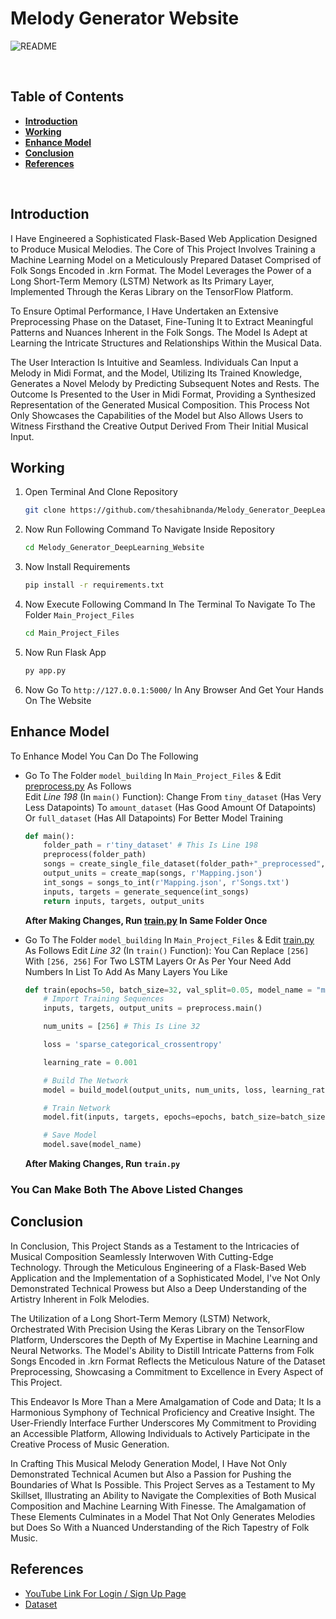 # **Melody Generator Website**
![README](https://img.shields.io/badge/README-Project-blue.svg)

<br>

## **Table of Contents**
- [**Introduction**](#introduction)
- [**Working**](#working)
- [**Enhance Model**](#enhance-model)
- [**Conclusion**](#conclusion)
- [**References**](#references)

<br>

## **Introduction**

I Have Engineered a Sophisticated Flask-Based Web Application Designed to Produce Musical Melodies. The Core of This Project Involves Training a Machine Learning Model on a Meticulously Prepared Dataset Comprised of Folk Songs Encoded in .krn Format. The Model Leverages the Power of a Long Short-Term Memory (LSTM) Network as Its Primary Layer, Implemented Through the Keras Library on the TensorFlow Platform.

To Ensure Optimal Performance, I Have Undertaken an Extensive Preprocessing Phase on the Dataset, Fine-Tuning It to Extract Meaningful Patterns and Nuances Inherent in the Folk Songs. The Model Is Adept at Learning the Intricate Structures and Relationships Within the Musical Data.

The User Interaction Is Intuitive and Seamless. Individuals Can Input a Melody in Midi Format, and the Model, Utilizing Its Trained Knowledge, Generates a Novel Melody by Predicting Subsequent Notes and Rests. The Outcome Is Presented to the User in Midi Format, Providing a Synthesized Representation of the Generated Musical Composition. This Process Not Only Showcases the Capabilities of the Model but Also Allows Users to Witness Firsthand the Creative Output Derived From Their Initial Musical Input.

## **Working**

1. Open Terminal And Clone Repository
    ```bash
    git clone https://github.com/thesahibnanda/Melody_Generator_DeepLearning_Website.git
    ```
2. Now Run Following Command To Navigate Inside Repository
    ```bash
    cd Melody_Generator_DeepLearning_Website
    ```
3. Now Install Requirements
    ```bash
    pip install -r requirements.txt
    ```
4. Now Execute Following Command In The Terminal To Navigate To The Folder `Main_Project_Files`
    ```bash
    cd Main_Project_Files
    ```
5. Now Run Flask App
    ```bash 
    py app.py
    ```
6. Now Go To ```http://127.0.0.1:5000/``` In Any Browser And Get Your Hands On The Website

## **Enhance Model**

To Enhance Model You Can Do The Following
- Go To The Folder `model_building` In `Main_Project_Files` & Edit [preprocess.py](Main_Project_Files/model_building/preprocess.py) As Follows  
    Edit _Line 198_ (In `main()` Function): Change From `tiny_dataset` (Has Very Less Datapoints) To `amount_dataset` (Has Good Amount Of Datapoints) Or `full_dataset` (Has All Datapoints) For Better Model Training
    
    ```py
    def main():
        folder_path = r'tiny_dataset' # This Is Line 198
        preprocess(folder_path)
        songs = create_single_file_dataset(folder_path+"_preprocessed", r'Songs.txt')
        output_units = create_map(songs, r'Mapping.json')
        int_songs = songs_to_int(r'Mapping.json', r'Songs.txt')
        inputs, targets = generate_sequence(int_songs)
        return inputs, targets, output_units
    ```
    **After Making Changes, Run [train.py](Main_Project_Files/model_building/train.py) In Same Folder Once** <br>
- Go To The Folder `model_building` In `Main_Project_Files` & Edit [train.py](Main_Project_Files/model_building/train.py) As Follows 
    Edit _Line 32_ (In `train()` Function): You Can Replace `[256]` With `[256, 256]` For Two LSTM Layers Or As Per Your Need Add Numbers In List To Add As Many Layers You Like
    ```py
    def train(epochs=50, batch_size=32, val_split=0.05, model_name = "model.h5"):
        # Import Training Sequences
        inputs, targets, output_units = preprocess.main()

        num_units = [256] # This Is Line 32

        loss = 'sparse_categorical_crossentropy'

        learning_rate = 0.001

        # Build The Network
        model = build_model(output_units, num_units, loss, learning_rate)

        # Train Network
        model.fit(inputs, targets, epochs=epochs, batch_size=batch_size, validation_split=val_split)  # You can adjust batch_size and validation_split as needed

        # Save Model
        model.save(model_name)  
    ```
    **After Making Changes, Run `train.py`** <br>

### You Can Make Both The Above Listed Changes

## **Conclusion**
In Conclusion, This Project Stands as a Testament to the Intricacies of Musical Composition Seamlessly Interwoven With Cutting-Edge Technology. Through the Meticulous Engineering of a Flask-Based Web Application and the Implementation of a Sophisticated Model, I've Not Only Demonstrated Technical Prowess but Also a Deep Understanding of the Artistry Inherent in Folk Melodies.

The Utilization of a Long Short-Term Memory (LSTM) Network, Orchestrated With Precision Using the Keras Library on the TensorFlow Platform, Underscores the Depth of My Expertise in Machine Learning and Neural Networks. The Model's Ability to Distill Intricate Patterns from Folk Songs Encoded in .krn Format Reflects the Meticulous Nature of the Dataset Preprocessing, Showcasing a Commitment to Excellence in Every Aspect of This Project.

This Endeavor Is More Than a Mere Amalgamation of Code and Data; It Is a Harmonious Symphony of Technical Proficiency and Creative Insight. The User-Friendly Interface Further Underscores My Commitment to Providing an Accessible Platform, Allowing Individuals to Actively Participate in the Creative Process of Music Generation.

In Crafting This Musical Melody Generation Model, I Have Not Only Demonstrated Technical Acumen but Also a Passion for Pushing the Boundaries of What Is Possible. This Project Serves as a Testament to My Skillset, Illustrating an Ability to Navigate the Complexities of Both Musical Composition and Machine Learning With Finesse. The Amalgamation of These Elements Culminates in a Model That Not Only Generates Melodies but Does So With a Nuanced Understanding of the Rich Tapestry of Folk Music.

## **References**
- [YouTube Link For Login / Sign Up Page](https://youtu.be/PlpM2LJWu-s?t=9)
- [Dataset](http://www.esac-data.org/)
